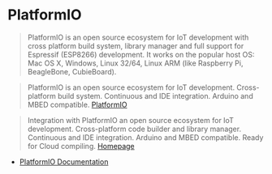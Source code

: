 # PlatformIO

> PlatformIO is an open source ecosystem for IoT development with cross platform build system, library manager and full support for Espressif (ESP8266) development. It works on the popular host OS: Mac OS X, Windows, Linux 32/64, Linux ARM (like Raspberry Pi, BeagleBone, CubieBoard).

> PlatformIO is an open source ecosystem for IoT development. Cross-platform build system. Continuous and IDE integration. Arduino and MBED compatible. [PlatformIO](http://platformio.org/get-started)

> Integration with PlatformIO an open source ecosystem for IoT development. Cross-platform code builder and library manager. Continuous and IDE integration. Arduino and MBED compatible. Ready for Cloud compiling. [Homepage](https://atom.io/packages/platomformio)

- [PlatformIO Documentation](http://docs.platformio.org/en/latest/what-is-platformio.html)

